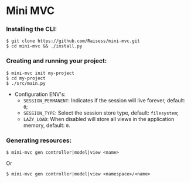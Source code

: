# Mini MVC

### Installing the CLI:

```shell
$ git clone https://github.com/Raisess/mini-mvc.git
$ cd mini-mvc && ./install.py
```

### Creating and running your project:

```shell
$ mini-mvc init my-project
$ cd my-project
$ ./src/main.py
```

- Configuration ENV's:
    - `SESSION_PERMANENT`: Indicates if the session will live forever, default: `0`;
    - `SESSION_TYPE`: Select the session store type, default: `filesystem`;
    - `LAZY_LOAD`: When disabled will store all views in the application memory, default: `0`.

### Generating resources:

```shell
$ mini-mvc gen controller|model|view <name>
```

Or

```shell
$ mini-mvc gen controller|model|view <namespace>/<name>
```
